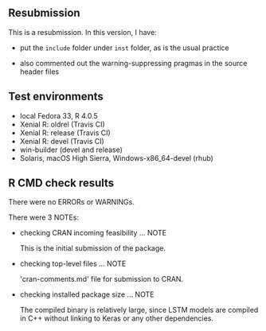 ## Resubmission

This is a resubmission. In this version, I have:

* put the `include` folder under `inst` folder, as is the usual practice

* also commented out the warning-suppressing pragmas in the source header files

## Test environments
* local Fedora 33, R 4.0.5
* Xenial R: oldrel (Travis CI)
* Xenial R: release (Travis CI)
* Xenial R: devel (Travis CI)
* win-builder (devel and release)
* Solaris, macOS High Sierra, Windows-x86_64-devel (rhub)

## R CMD check results
There were no ERRORs or WARNINGs. 

There were 3 NOTEs:

* checking CRAN incoming feasibility ... NOTE

  This is the initial submission of the package.

* checking top-level files ... NOTE
  
  'cran-comments.md' file for submission to CRAN.

* checking installed package size ... NOTE
  
  The compiled binary is relatively large, since LSTM models are compiled in C++ without linking to Keras or 
  any other dependencies.

